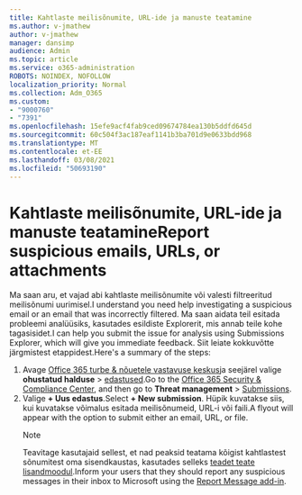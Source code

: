 ```yaml
---
title: Kahtlaste meilisõnumite, URL-ide ja manuste teatamine
ms.author: v-jmathew
author: v-jmathew
manager: dansimp
audience: Admin
ms.topic: article
ms.service: o365-administration
ROBOTS: NOINDEX, NOFOLLOW
localization_priority: Normal
ms.collection: Adm_O365
ms.custom:
- "9000760"
- "7391"
ms.openlocfilehash: 15efe9acf4fab9ced09674784ea130b5ddfd645d
ms.sourcegitcommit: 60c504f3ac187eaf1141b3ba701d9e0633bdd968
ms.translationtype: MT
ms.contentlocale: et-EE
ms.lasthandoff: 03/08/2021
ms.locfileid: "50693190"
---
```

# <a name="report-suspicious-emails-urls-or-attachments"></a><span data-ttu-id="d782b-102">Kahtlaste meilisõnumite, URL-ide ja manuste teatamine</span><span class="sxs-lookup"><span data-stu-id="d782b-102">Report suspicious emails, URLs, or attachments</span></span>

<span data-ttu-id="d782b-103">Ma saan aru, et vajad abi kahtlaste meilisõnumite või valesti filtreeritud meilisõnumi uurimisel.</span><span class="sxs-lookup"><span data-stu-id="d782b-103">I understand you need help investigating a suspicious email or an email that was incorrectly filtered.</span></span> <span data-ttu-id="d782b-104">Ma saan aidata teil esitada probleemi analüüsiks, kasutades esildiste Explorerit, mis annab teile kohe tagasisidet.</span><span class="sxs-lookup"><span data-stu-id="d782b-104">I can help you submit the issue for analysis using Submissions Explorer, which will give you immediate feedback.</span></span> <span data-ttu-id="d782b-105">Siit leiate kokkuvõtte järgmistest etappidest.</span><span class="sxs-lookup"><span data-stu-id="d782b-105">Here's a summary of the steps:</span></span>

1. <span data-ttu-id="d782b-106">Avage [Office 365 turbe & nõuetele vastavuse keskus](https://go.microsoft.com/fwlink/p/?linkid=2077143)ja seejärel valige **ohustatud halduse**  >  [edastused](https://go.microsoft.com/fwlink/?linkid=2101521).</span><span class="sxs-lookup"><span data-stu-id="d782b-106">Go to the [Office 365 Security & Compliance Center](https://go.microsoft.com/fwlink/p/?linkid=2077143), and then go to **Threat management** > [Submissions](https://go.microsoft.com/fwlink/?linkid=2101521).</span></span>
2. <span data-ttu-id="d782b-107">Valige **+ Uus edastus**.</span><span class="sxs-lookup"><span data-stu-id="d782b-107">Select **+ New submission**.</span></span> <span data-ttu-id="d782b-108">Hüpik kuvatakse siis, kui kuvatakse võimalus esitada meilisõnumeid, URL-i või faili.</span><span class="sxs-lookup"><span data-stu-id="d782b-108">A flyout will appear with the option to submit either an email, URL, or file.</span></span>
    > [!NOTE]
    > <span data-ttu-id="d782b-109">Teavitage kasutajaid sellest, et nad peaksid teatama kõigist kahtlastest sõnumitest oma sisendkaustas, kasutades selleks [teadet teate lisandmoodul](https://go.microsoft.com/fwlink/?linkid=2092385).</span><span class="sxs-lookup"><span data-stu-id="d782b-109">Inform your users that they should report any suspicious messages in their inbox to Microsoft using the [Report Message add-in](https://go.microsoft.com/fwlink/?linkid=2092385).</span></span>
